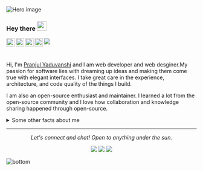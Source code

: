 

<img src="hey,i am Aditya (2).png" alt="Hero image">



### Hey there <img src="https://media.giphy.com/media/hvRJCLFzcasrR4ia7z/giphy.gif" width="25px">
<a href="https://discord.gg/XTW52Kt">
  <img align="left" alt="Abhishek's Discord" width="22px" src="https://raw.githubusercontent.com/peterthehan/peterthehan/master/assets/discord.svg" />
</a>
<a href="https://twitter.com/iampranjul_">
  <img align="left" alt="Pranjul Yaduvanshi | Twitter" width="22px" src="https://raw.githubusercontent.com/peterthehan/peterthehan/master/assets/twitter.svg" />
</a>
<a href="https://www.linkedin.com/in/pranjulyaduvanshi/">
  <img align="left" alt="Pranjul's LinkedIN" width="22px" src="https://raw.githubusercontent.com/peterthehan/peterthehan/master/assets/linkedin.svg" />
</a>
<a href="https://open.spotify.com/user/21l5a5e5v4jwuehehrdh4gvii">
  <img align="left" alt="Pranjul's Spotify" width="22px" src="https://raw.githubusercontent.com/peterthehan/peterthehan/master/assets/spotify.svg" />
</a>

![](https://visitor-badge.glitch.me/badge?page_id=iampranjul.iampranjul)

<br />








Hi, I'm [Pranjul Yaduvanshi](https://www.instagram.com/iampranjul_/) and I am web developer and web desginer.My passion for software lies with dreaming up ideas and making them come true with elegant interfaces. I take great care in the experience, architecture, and code quality of the things I build.

I am also an open-source enthusiast and maintainer. I learned a lot from the open-source community and I love how collaboration and knowledge sharing happened through open-source.


<details>
  <summary>Some other facts about me</summary>
  <br>
  

  - I love playing games and listening songs.
  - I love watching movies.Horror and sci fi are my favourite genre. ⭐️
  - KSHMR,Travis Scott,TheWeeknd are my favourite artists.
  

  ![My github stats](https://github-readme-stats.vercel.app/api?username=adityayaduvanshi&show_icons=true&theme=nord)
  <br><br>
</details>

<hr>
<p align="center">
  <i>Let's connect and chat! Open to anything under the sun.</i>

  <p align="center">
    <a href="https://twitter.com/iampranjul_" alt="Twitter"><img src="https://raw.githubusercontent.com/jayehernandez/jayehernandez/3f5402efef9a0ae89211a6e04609558e862ca616/readme/twitter-fill.svg"></a>
    <a href="https://www.linkedin.com/in/pranjulyaduvanshi/" alt="Linkedin"><img src="https://raw.githubusercontent.com/jayehernandez/jayehernandez/3f5402efef9a0ae89211a6e04609558e862ca616/readme/linkedin-fill.svg"></a>
    <a href="mailto:iampranjul05@gmail.com" alt="Contact me"><img src="https://raw.githubusercontent.com/jayehernandez/jayehernandez/3f5402efef9a0ae89211a6e04609558e862ca616/readme/mail-fill.svg"></a>
   
  </p>

  

<img src="https://raw.githubusercontent.com/jayehernandez/jayehernandez/dcd7447c179f5a1131590b6ccba2223e879ab655/readme/bottom.svg" alt="bottom">
